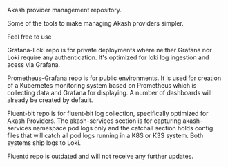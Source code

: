 Akash provider management repository.

Some of the tools to make managing Akash providers simpler.

Feel free to use

Grafana-Loki repo is for private deployments where neither Grafana nor Loki require any authentication. It's optimized for loki log ingestion and acess via Grafana.

Prometheus-Grafana repo is for public environments. It is used for creation of a Kubernetes monitoring system based on Prometheus which is collecting data and Grafana for displaying. A number of dashboards will already be created by default.

Fluent-bit repo is for fluent-bit log collection, specifically optimized for Akash Providers. The akash-services section is for capturing akash-services namespace pod logs only and the catchall section holds config files that will catch all pod logs running in a K8S or K3S system. Both systems ship logs to Loki. 

Fluentd repo is outdated and will not receive any further updates.
